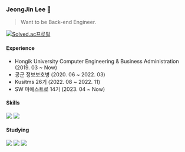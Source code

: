 ### JeongJin Lee 🎈

> 
> Want to be Back-end Engineer.

[![Solved.ac프로필](http://mazassumnida.wtf/api/generate_badge?boj=sso07012)](https://solved.ac/sso07012) 
<!--![Anurag's github stats](https://github-readme-stats.vercel.app/api?username=dl-00-e8&show_icons=true&theme=dark)-->

<!--![Top Langs](https://github-readme-stats.vercel.app/api/top-langs/?username=dl-00-e8&layout=compact&theme=dark)-->

#### Experience
* Hongik University Computer Engineering & Business Administration (2019. 03 ~ Now)
* 공군 정보보호병 (2020. 06 ~ 2022. 03)
* Kusitms 26기 (2022. 08 ~ 2022. 11)
* SW 마에스트로 14기 (2023. 04 ~ Now)

#### Skills
  <img src="https://img.shields.io/badge/c++-00599C?style=for-the-badge&logo=c%2B%2B&logoColor=white"> <img src="https://img.shields.io/badge/python-3776AB?style=for-the-badge&logo=python&logoColor=white"> 

#### Studying
<img src="https://img.shields.io/badge/java-007396?style=for-the-badge&logo=java&logoColor=white"> <img src="https://img.shields.io/badge/spring-6DB33F?style=for-the-badge&logo=spring&logoColor=white">   <img src="https://img.shields.io/badge/mysql-4479A1?style=for-the-badge&logo=mysql&logoColor=white"> 


<!--
**dl-00-e8/dl-00-e8** is a ✨ _special_ ✨ repository because its `README.md` (this file) appears on your GitHub profile.

Here are some ideas to get you started:

- 🔭 I’m currently working on ...
- 🌱 I’m currently learning ...
- 👯 I’m looking to collaborate on ...
- 🤔 I’m looking for help with ...
- 💬 Ask me about ...
- 📫 How to reach me: ...
- 😄 Pronouns: ...
- ⚡ Fun fact: ...
-->
